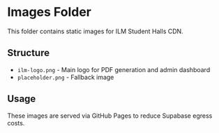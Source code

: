 # Images Folder

This folder contains static images for ILM Student Halls CDN.

## Structure
- `ilm-logo.png` - Main logo for PDF generation and admin dashboard
- `placeholder.png` - Fallback image

## Usage
These images are served via GitHub Pages to reduce Supabase egress costs.